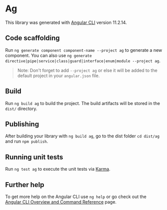 # Ag

This library was generated with [Angular CLI](https://github.com/angular/angular-cli) version 11.2.14.

## Code scaffolding

Run `ng generate component component-name --project ag` to generate a new component. You can also use `ng generate directive|pipe|service|class|guard|interface|enum|module --project ag`.
> Note: Don't forget to add `--project ag` or else it will be added to the default project in your `angular.json` file. 

## Build

Run `ng build ag` to build the project. The build artifacts will be stored in the `dist/` directory.

## Publishing

After building your library with `ng build ag`, go to the dist folder `cd dist/ag` and run `npm publish`.

## Running unit tests

Run `ng test ag` to execute the unit tests via [Karma](https://karma-runner.github.io).

## Further help

To get more help on the Angular CLI use `ng help` or go check out the [Angular CLI Overview and Command Reference](https://angular.io/cli) page.
